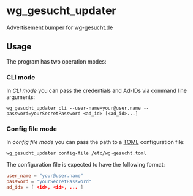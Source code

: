 # wg_gesucht_updater
Advertisement bumper for wg-gesucht.de

## Usage
The program has two operation modes:

### CLI mode
In *CLI mode* you can pass the credentials and Ad-IDs via command line arguments:
```commandline
wg_gesucht_updater cli --user-name=your@user.name --password=yourSecretPassword <ad_id> [<ad_id>...]
```

### Config file mode
In *config file mode* you can pass the path to a [TOML](https://toml.io/en/) configuration file:
```commandline
wg_gesucht_updater config-file /etc/wg-gesucht.toml
```
The configuration file is expected to have the following format:
```toml
user_name = "your@user.name"
password = "yourSecretPassword"
ad_ids = [ <id>, <id>, ... ]
```
